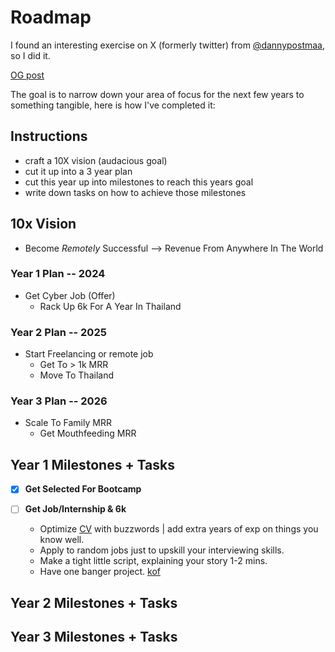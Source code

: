 # Roadmap

I found an interesting exercise on X (formerly twitter) from [@dannypostmaa](https://x.com/dannypostmaa), so I did it.

[OG post](https://x.com/dannypostmaa/status/1755216233568649675)

The goal is to narrow down your area of focus for the next few years to something tangible, here is how I've completed it:

## Instructions

- craft a 10X vision (audacious goal)
- cut it up into a 3 year plan
- cut this year up into milestones to reach this years goal
- write down tasks on how to achieve those milestones

## 10x Vision

- Become *Remotely* Successful --> Revenue From Anywhere In The World

### Year 1 Plan -- 2024

- Get Cyber Job (Offer)
    - Rack Up 6k For A Year In Thailand

### Year 2 Plan -- 2025

- Start Freelancing or remote job
    - Get To > 1k MRR
    - Move To Thailand

### Year 3 Plan -- 2026

- Scale To Family MRR
    - Get Mouthfeeding MRR

## Year 1 Milestones + Tasks

- [x] **Get Selected For Bootcamp**

- [ ] **Get Job/Internship & 6k**
    - Optimize [CV](https://www.theladders.com/career-advice/the-high-score-resume-format-how-to-write-a-resume-for-2020) with buzzwords | add extra years of exp on things you know well.
    - Apply to random jobs just to upskill your interviewing skills.
    - Make a tight little script, explaining your story 1-2 mins.
    - Have one banger project. [kof](https://github.com/pindjouf/kof)

## Year 2 Milestones + Tasks

## Year 3 Milestones + Tasks

